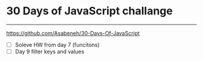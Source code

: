 # 30 Days of JavaScript challange
---
https://github.com/Asabeneh/30-Days-Of-JavaScript

- [ ] Soleve HW from day 7 (funcitons)
- [ ] Day 9 filter keys and values